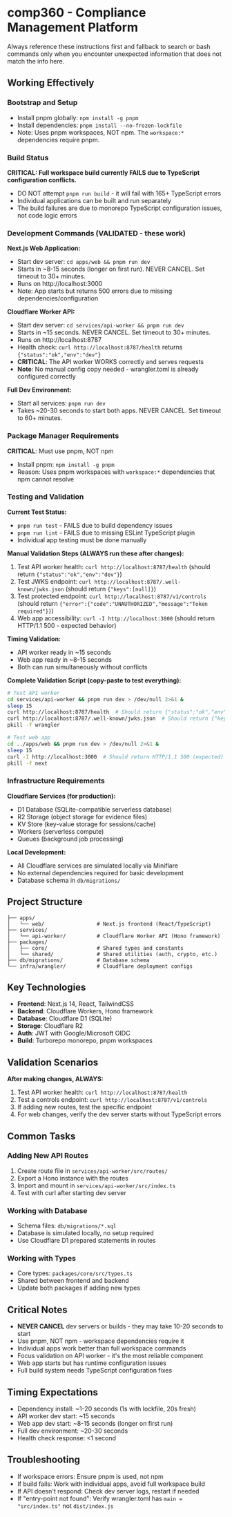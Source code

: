 # comp360 - Compliance Management Platform

Always reference these instructions first and fallback to search or bash commands only when you encounter unexpected information that does not match the info here.

## Working Effectively

### Bootstrap and Setup
- Install pnpm globally: `npm install -g pnpm`
- Install dependencies: `pnpm install --no-frozen-lockfile`
- Note: Uses pnpm workspaces, NOT npm. The `workspace:*` dependencies require pnpm.

### Build Status
**CRITICAL: Full workspace build currently FAILS due to TypeScript configuration conflicts.**
- DO NOT attempt `pnpm run build` - it will fail with 165+ TypeScript errors
- Individual applications can be built and run separately
- The build failures are due to monorepo TypeScript configuration issues, not code logic errors

### Development Commands (VALIDATED - these work)
**Next.js Web Application:**
- Start dev server: `cd apps/web && pnpm run dev`
- Starts in ~8-15 seconds (longer on first run). NEVER CANCEL. Set timeout to 30+ minutes.
- Runs on http://localhost:3000
- Note: App starts but returns 500 errors due to missing dependencies/configuration

**Cloudflare Worker API:**
- Start dev server: `cd services/api-worker && pnpm run dev`
- Starts in ~15 seconds. NEVER CANCEL. Set timeout to 30+ minutes.
- Runs on http://localhost:8787
- Health check: `curl http://localhost:8787/health` returns `{"status":"ok","env":"dev"}`
- **CRITICAL**: The API worker WORKS correctly and serves requests
- **Note**: No manual config copy needed - wrangler.toml is already configured correctly

**Full Dev Environment:**
- Start all services: `pnpm run dev`
- Takes ~20-30 seconds to start both apps. NEVER CANCEL. Set timeout to 60+ minutes.

### Package Manager Requirements
**CRITICAL**: Must use pnpm, NOT npm
- Install pnpm: `npm install -g pnpm`
- Reason: Uses pnpm workspaces with `workspace:*` dependencies that npm cannot resolve

### Testing and Validation
**Current Test Status:**
- `pnpm run test` - FAILS due to build dependency issues
- `pnpm run lint` - FAILS due to missing ESLint TypeScript plugin
- Individual app testing must be done manually

**Manual Validation Steps (ALWAYS run these after changes):**
1. Test API worker health: `curl http://localhost:8787/health` (should return `{"status":"ok","env":"dev"}`)
2. Test JWKS endpoint: `curl http://localhost:8787/.well-known/jwks.json` (should return `{"keys":[null]}`)
3. Test protected endpoint: `curl http://localhost:8787/v1/controls` (should return `{"error":{"code":"UNAUTHORIZED","message":"Token required"}}`)
4. Web app accessibility: `curl -I http://localhost:3000` (should return HTTP/1.1 500 - expected behavior)

**Timing Validation:**
- API worker ready in ~15 seconds
- Web app ready in ~8-15 seconds  
- Both can run simultaneously without conflicts

**Complete Validation Script (copy-paste to test everything):**
```bash
# Test API worker
cd services/api-worker && pnpm run dev > /dev/null 2>&1 & 
sleep 15
curl http://localhost:8787/health  # Should return {"status":"ok","env":"dev"}
curl http://localhost:8787/.well-known/jwks.json  # Should return {"keys":[null]}
pkill -f wrangler

# Test web app  
cd ../apps/web && pnpm run dev > /dev/null 2>&1 &
sleep 15
curl -I http://localhost:3000  # Should return HTTP/1.1 500 (expected)
pkill -f next
```

### Infrastructure Requirements
**Cloudflare Services (for production):**
- D1 Database (SQLite-compatible serverless database)
- R2 Storage (object storage for evidence files)
- KV Store (key-value storage for sessions/cache)
- Workers (serverless compute)
- Queues (background job processing)

**Local Development:**
- All Cloudflare services are simulated locally via Miniflare
- No external dependencies required for basic development
- Database schema in `db/migrations/`

## Project Structure
```
├── apps/
│   └── web/                 # Next.js frontend (React/TypeScript)
├── services/
│   └── api-worker/          # Cloudflare Worker API (Hono framework)
├── packages/
│   ├── core/                # Shared types and constants
│   └── shared/              # Shared utilities (auth, crypto, etc.)
├── db/migrations/           # Database schema
└── infra/wrangler/          # Cloudflare deployment configs
```

## Key Technologies
- **Frontend**: Next.js 14, React, TailwindCSS
- **Backend**: Cloudflare Workers, Hono framework
- **Database**: Cloudflare D1 (SQLite)
- **Storage**: Cloudflare R2
- **Auth**: JWT with Google/Microsoft OIDC
- **Build**: Turborepo monorepo, pnpm workspaces

## Validation Scenarios
**After making changes, ALWAYS:**
1. Test API worker health: `curl http://localhost:8787/health`
2. Test a controls endpoint: `curl http://localhost:8787/v1/controls`
3. If adding new routes, test the specific endpoint
4. For web changes, verify the dev server starts without TypeScript errors

## Common Tasks

### Adding New API Routes
1. Create route file in `services/api-worker/src/routes/`
2. Export a Hono instance with the routes
3. Import and mount in `services/api-worker/src/index.ts`
4. Test with curl after starting dev server

### Working with Database
- Schema files: `db/migrations/*.sql`
- Database is simulated locally, no setup required
- Use Cloudflare D1 prepared statements in routes

### Working with Types
- Core types: `packages/core/src/types.ts`
- Shared between frontend and backend
- Update both packages if adding new types

## Critical Notes
- **NEVER CANCEL** dev servers or builds - they may take 10-20 seconds to start
- Use pnpm, NOT npm - workspace dependencies require it
- Individual apps work better than full workspace commands
- Focus validation on API worker - it's the most reliable component
- Web app starts but has runtime configuration issues
- Full build system needs TypeScript configuration fixes

## Timing Expectations
- Dependency install: ~1-20 seconds (1s with lockfile, 20s fresh)
- API worker dev start: ~15 seconds  
- Web app dev start: ~8-15 seconds (longer on first run)
- Full dev environment: ~20-30 seconds
- Health check response: <1 second

## Troubleshooting
- If workspace errors: Ensure pnpm is used, not npm
- If build fails: Work with individual apps, avoid full workspace build
- If API doesn't respond: Check dev server logs, restart if needed
- If "entry-point not found": Verify wrangler.toml has `main = "src/index.ts"` not `dist/index.js`